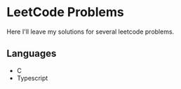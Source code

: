 # LeetCode Problems

Here I'll leave my solutions for several leetcode problems.

## Languages
* C
* Typescript